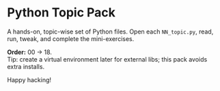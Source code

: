 # Python Topic Pack

A hands-on, topic-wise set of Python files. Open each `NN_topic.py`, read, run, tweak, and complete the mini-exercises.

**Order:** 00 → 18.  
Tip: create a virtual environment later for external libs; this pack avoids extra installs.

Happy hacking!
